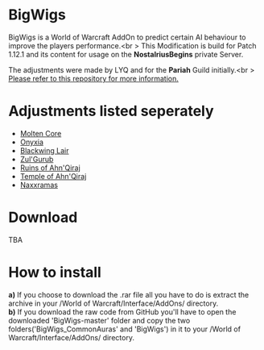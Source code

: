 # BigWigs
BigWigs is a World of Warcraft AddOn to predict certain AI behaviour to improve the players performance.<br \>
This Modification is build for Patch 1.12.1 and its content for usage on the <b>NostalriusBegins</b> private Server.

The adjustments were made by LYQ and for the <b>Pariah</b> Guild initially.<br \>
<a href="github.com/MOUZU/BigWigs">Please refer to this repository for more information.</a>

# Adjustments listed seperately
<ul>
<li><a href="BigWigs/MC/">Molten Core</a></li>
<li><a href="BigWigs/Onyxia/">Onyxia</a></li>
<li><a href="BigWigs/BWL/">Blackwing Lair</a></li>
<li><a href="BigWigs/ZG/">Zul'Gurub</a></li>
<li><a href="BigWigs/AQ20/">Ruins of Ahn'Qiraj</a></li>
<li><a href="BigWigs/AQ40/">Temple of Ahn'Qiraj</a></li>
<li><a href="BigWigs/Naxxramas/">Naxxramas</a></li>
</ul>

# Download
TBA

# How to install
<b>a)</b> If you choose to download the .rar file all you have to do is extract the archive in your /World of Warcraft/Interface/AddOns/ directory.<br />
<b>b)</b> If you download the raw code from GitHub you'll have to open the downloaded 'BigWigs-master' folder and copy the two folders('BigWigs_CommonAuras' and 'BigWigs') in it to your /World of Warcraft/Interface/AddOns/ directory.
